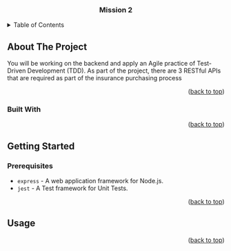
<a id="readme-top"></a>



<!-- PROJECT LOGO -->
<br />
<div align="center">

<h3 align="center">Mission 2</h3>
</div>



<!-- TABLE OF CONTENTS -->
<details>
  <summary>Table of Contents</summary>
  <ol>
    <li>
      <a href="#about-the-project">About The Project</a>
      <ul>
        <li><a href="#built-with">Built With</a></li>
      </ul>
    </li>
    <li>
      <a href="#getting-started">Getting Started</a>
      <ul>
        <li><a href="#prerequisites">Prerequisites</a></li>
      </ul>
    </li>
    <li><a href="#usage">Usage</a></li>
  </ol>
</details>



<!-- ABOUT THE PROJECT -->
## About The Project

You will be working on the backend and apply an Agile practice of Test-Driven Development (TDD).  As part of the project, there are 3 RESTful APIs that are required as part of the insurance purchasing process



<p align="right">(<a href="#readme-top">back to top</a>)</p>



### Built With


<p align="right">(<a href="#readme-top">back to top</a>)</p>

<!-- GETTING STARTED -->
## Getting Started



### Prerequisites

- `express` - A web application framework for Node.js.
- `jest` - A Test framework for Unit Tests.

<p align="right">(<a href="#readme-top">back to top</a>)</p>

## Usage



<p align="right">(<a href="#readme-top">back to top</a>)</p>


<!-- MARKDOWN LINKS & IMAGES -->
<!-- https://www.markdownguide.org/basic-syntax/#reference-style-links -->

[React.js]: https://img.shields.io/badge/React-20232A?style=for-the-badge&logo=react&logoColor=61DAFB
[React-url]: https://reactjs.org/